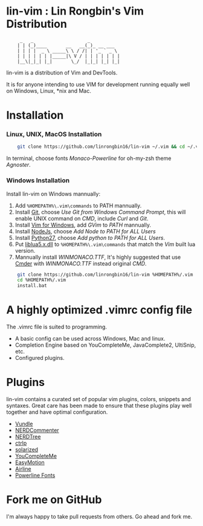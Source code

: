 # lin-vim : Lin Rongbin's Vim Distribution


         _   _                    _
        | | (_)____       __   __(_)_ __ ___
        | | | |  _ \ _____\ \ / /| | '_ ` _ \
        | | | | | | |_____|\ V / | | | | | | |
        |__\|_|_| |_|       \_/  |_|_| |_| |_|



lin-vim is a distribution of Vim and DevTools.

It is for anyone intending to use VIM for development running equally well on Windows, Linux, \*nix and Mac.

# Installation

### Linux, UNIX, MacOS Installation

```bash
    git clone https://github.com/linrongbin16/lin-vim ~/.vim && cd ~/.vim && bash install.sh
```

In terminal, choose fonts *Monaco-Powerline* for oh-my-zsh theme *Agnoster*.

### Windows Installation

Install lin-vim on Windows mannually:
1. Add `%HOMEPATH%\.vim\commands` to PATH mannually.
2. Install [Git](https://git-scm.com/), choose *Use Git from Windows Command Prompt*, this will enable UNIX command on *CMD*, include *Curl* and *Git*.
3. Install [Vim for Windows](https://tuxproject.de/projects/vim/), add *GVim* to *PATH* mannually.
5. Install [NodeJs](https://nodejs.org/), choose *Add Node to PATH for ALL Users*
6. Install [Python27](https://www.python.org/downloads/release/python-2714/), choose *Add python to PATH for ALL Users*.
7. Put [liblua5.x.dll](http://luabinaries.sourceforge.net/download.html) to `%HOMEPATH%\.vim\commands` that match the *Vim* built lua version.
8. Mannually install *WINMONACO.TTF*, It's highly suggested that use [Cmder](http://cmder.net/) with *WINMONACO.TTF* instead original *CMD*.

```bash
    git clone https://github.com/linrongbin16/lin-vim %HOMEPATH%/.vim
    cd %HOMEPATH%/.vim
    install.bat
```


# A highly optimized .vimrc config file

The .vimrc file is suited to programming.
* A basic config can be used across Windows, Mac and linux.
* Completion Engine based on YouCompleteMe, JavaComplete2, UltiSnip, etc.
* Configured plugins.

# Plugins

lin-vim contains a curated set of popular vim plugins, colors, snippets and syntaxes. Great care has been made to ensure that these plugins play well together and have optimal configuration.

* [Vundle](https://github.com/gmarik/vundle)
* [NERDCommenter](https://github.com/scrooloose/nerdcommenter)
* [NERDTree](https://github.com/scrooloose/nerdtree)
* [ctrlp](https://github.com/kien/ctrlp.vim)
* [solarized](https://github.com/altercation/vim-colors-solarized)
* [YouCompleteMe](https://github.com/Valloric/YouCompleteMe)
* [EasyMotion](https://github.com/Lokaltog/vim-easymotion)
* [Airline](https://github.com/bling/vim-airline)
* [Powerline Fonts](https://github.com/Lokaltog/powerline-fonts)

# Fork me on GitHub

I'm always happy to take pull requests from others. Go ahead and fork me.
